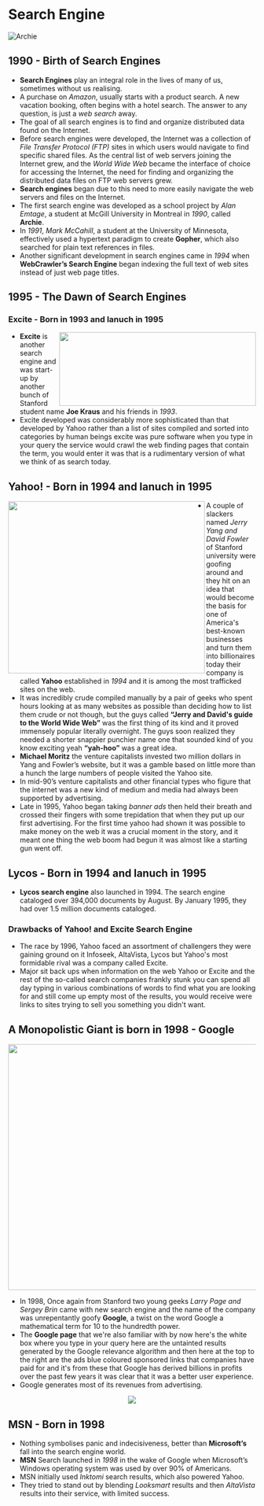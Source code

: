 # Search Engine
![Archie](https://github.com/NJIT-YP32/CyberSpace/blob/main/src/images/Archie.png)
## 1990 - Birth of Search Engines

* **Search Engines** play an integral role in the lives of many of us, sometimes without us realising.
* A purchase on *Amazon*, usually starts with a product search. A new vacation booking, often begins with a hotel search. The answer to any question, is just a *web search* away.
* The goal of all search engines is to find and organize distributed data found on the Internet. 
* Before search engines were developed, the Internet was a collection of *File Transfer Protocol (FTP)* sites in which users would navigate to find specific shared files. As the central list of web servers joining the Internet grew, and the *World Wide Web* became the interface of choice for accessing the Internet, the need for finding and organizing the distributed data files on FTP web servers grew. 
* **Search engines** began due to this need to more easily navigate the web servers and files on the Internet.
* The first search engine was developed as a school project by *Alan Emtage*, a student at McGill University in Montreal in *1990*, called **Archie**.
* In *1991*, *Mark McCahill*, a student at the University of Minnesota, effectively used a hypertext paradigm to create **Gopher**, which also searched for plain text references in files.
* Another significant development in search engines came in *1994* when **WebCrawler’s Search Engine** began indexing the full text of web sites instead of just web page titles.

## 1995 - The Dawn of Search Engines

### Excite - Born in 1993 and lanuch in 1995
<img align="right" src="https://github.com/NJIT-YP32/CyberSpace/blob/main/src/images/excite-2000-internet-search-engine.jpg" width=400 height=150>

*  **Excite** is another search engine and was start-up by another bunch of Stanford student name **Joe Kraus** and his friends in *1993*.
*	Excite developed was considerably more sophisticated than that developed by Yahoo rather than a list of sites compiled and sorted into categories by human beings excite was pure software when you type in your query the service would crawl the web finding pages that contain the term, you would enter it was that is a rudimentary version of what we think of as search today.

## Yahoo! - Born in 1994 and lanuch in 1995
<img align="left" src="https://github.com/NJIT-YP32/CyberSpace/blob/main/src/images/yahoo-office.jpg" width=400 height=350>

*	A couple of slackers named *Jerry Yang and David Fowler* of Stanford university were goofing around and they hit on an idea that would become the basis for one of America's best-known businesses and turn them into billionaires today their company is called **Yahoo** established in *1994* and it is among the most trafficked sites on the web.
*	It was incredibly crude compiled manually by a pair of geeks who spent hours looking at as many websites as possible than deciding how to list them crude or not though, but the guys called **“Jerry and David's guide to the World Wide Web”** was the first thing of its kind and it proved immensely popular literally overnight. The guys soon realized they needed a shorter snappier punchier name one that sounded kind of you know exciting yeah **“yah-hoo”** was a great idea.
* **Michael Moritz** the venture capitalists invested two million dollars in Yang and Fowler’s website, but it was a gamble based on little more than a hunch the large numbers of people visited the Yahoo site.
* In mid-90’s venture capitalists and other financial types who figure that the internet was a new kind of medium and media had always been supported by advertising.
*	Late in 1995, Yahoo began taking *banner ads* then held their breath and crossed their fingers with some trepidation that when they put up our first advertising. For the first time yahoo had shown it was possible to make money on the web it was a crucial moment in the story, and it meant one thing the web boom had begun it was almost like a starting gun went off.

## Lycos - Born in 1994 and lanuch in 1995

* **Lycos search engine** also launched in 1994. The search engine cataloged over 394,000 documents by August. By January 1995, they had over 1.5 million documents cataloged.

### Drawbacks of Yahoo! and Excite Search Engine

* The race by 1996, Yahoo faced an assortment of challengers they were gaining ground on it Infoseek, AltaVista, Lycos but Yahoo's most formidable rival was a company called Excite.
*	Major sit back ups when information on the web Yahoo or Excite and the rest of the so-called search companies frankly stunk you can spend all day typing in various combinations of words to find what you are looking for and still come up empty most of the results, you would receive were links to sites trying to sell you something you didn't want.

## A Monopolistic Giant is born in 1998 - Google
<img src="https://github.com/NJIT-YP32/CyberSpace/blob/main/src/images/google-nyc.jpg" width="1000" height="500">

* In 1998, Once again from Stanford two young geeks *Larry Page and Sergey Brin* came with new search engine and the name of the company was unrepentantly goofy **Google**, a twist on the word Google a mathematical term for 10 to the hundredth power.
* The **Google page** that we're also familiar with by now here's the white box where you type in your query here are the untainted results generated by the Google relevance algorithm and then here at the top to the right are the ads blue coloured sponsored links that companies have paid for and it's from these that Google has derived billions in profits over the past few years it was clear that it was a better user experience.
* Google generates most of its revenues from advertising.

<p align="center">
<img src="https://github.com/NJIT-YP32/CyberSpace/blob/main/src/images/googleSerach.jpg">
</p>

## MSN - Born in 1998
* Nothing symbolises panic and indecisiveness, better than **Microsoft’s** fall into the search engine world. 
* **MSN** Search launched in *1998* in the wake of Google when Microsoft’s Windows operating system was used by over 90% of Americans.
* MSN initially used *Inktomi* search results, which also powered Yahoo. 
* They tried to stand out by blending *Looksmart* results and then *AltaVista* results into their service, with limited success.


